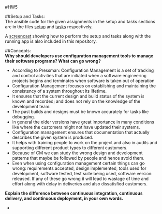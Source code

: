 #HW5   
   
##Setup and Tasks:   
The ansible code for the given assignments in the setup and tasks sections are in the files [setup](setup.yml) and [tasks](tasks.yml) respectively.    

A [screencast](https://youtu.be/yx4HeeMmK5o) showing how to perform the setup and tasks along with the running app is also included in this repository.   

##Concepts:   
**Why should developers use configuration management tools to manage their software programs? What can go wrong?**     

- According to Pressman: Configuration Management is a set of tracking and control activities that are initiated when a software engineering projects begins and terminates when software is taken out of operation
- Configuration Management focuses on establishing and maintaining the consistency of a system throughout its lifetime.   
- It ensures that the current design and build status of the system is known and recorded; and does not rely on the knowledge of the development team. 
- The past builds and designs must be known accurately for tasks like debugging. 
- In general the older versions have great importance in many conditions like where the customers might not have updated their systems. 
- Configuration management ensures that documentation that actually describes the given system is produced.
- It helps with training people to work on the project and also in audits and supporting different product types to different customers.
- Because of CM we can study the wrong design and development patterns that maybe be followed by people and hence avoid them.
- Even when using configuration management certain things can go wrong:
requirements accepted, design implemented, tools used for development, software tested, test suite being used, software version released.
If any of these go wrong it will lead to wastage of time and effort along with delay in deliveries and also dissatisfied customers. 

**Explain the difference between continuous integration, continuous delivery, and continuous deployment, in your own words.**    
    
- 




